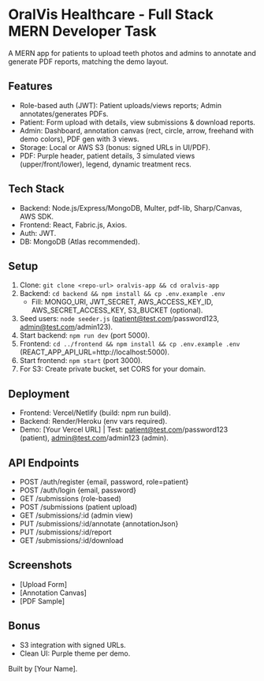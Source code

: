 # OralVis Healthcare - Full Stack MERN Developer Task

A MERN app for patients to upload teeth photos and admins to annotate and generate PDF reports, matching the demo layout.

## Features
- Role-based auth (JWT): Patient uploads/views reports; Admin annotates/generates PDFs.
- Patient: Form upload with details, view submissions & download reports.
- Admin: Dashboard, annotation canvas (rect, circle, arrow, freehand with demo colors), PDF gen with 3 views.
- Storage: Local or AWS S3 (bonus: signed URLs in UI/PDF).
- PDF: Purple header, patient details, 3 simulated views (upper/front/lower), legend, dynamic treatment recs.

## Tech Stack
- Backend: Node.js/Express/MongoDB, Multer, pdf-lib, Sharp/Canvas, AWS SDK.
- Frontend: React, Fabric.js, Axios.
- Auth: JWT.
- DB: MongoDB (Atlas recommended).

## Setup
1. Clone: `git clone <repo-url> oralvis-app && cd oralvis-app`
2. Backend: `cd backend && npm install && cp .env.example .env`
   - Fill: MONGO_URI, JWT_SECRET, AWS_ACCESS_KEY_ID, AWS_SECRET_ACCESS_KEY, S3_BUCKET (optional).
3. Seed users: `node seeder.js` (patient@test.com/password123, admin@test.com/admin123).
4. Start backend: `npm run dev` (port 5000).
5. Frontend: `cd ../frontend && npm install && cp .env.example .env` (REACT_APP_API_URL=http://localhost:5000).
6. Start frontend: `npm start` (port 3000).
7. For S3: Create private bucket, set CORS for your domain.

## Deployment
- Frontend: Vercel/Netlify (build: npm run build).
- Backend: Render/Heroku (env vars required).
- Demo: [Your Vercel URL] | Test: patient@test.com/password123 (patient), admin@test.com/admin123 (admin).

## API Endpoints
- POST /auth/register {email, password, role=patient}
- POST /auth/login {email, password}
- GET /submissions (role-based)
- POST /submissions (patient upload)
- GET /submissions/:id (admin view)
- PUT /submissions/:id/annotate {annotationJson}
- PUT /submissions/:id/report
- GET /submissions/:id/download

## Screenshots
- [Upload Form]
- [Annotation Canvas]
- [PDF Sample]

## Bonus
- S3 integration with signed URLs.
- Clean UI: Purple theme per demo.

Built by [Your Name].